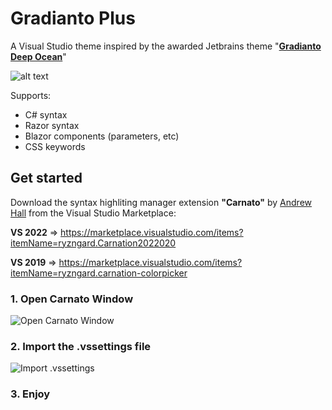 # Gradianto Plus
A Visual Studio theme inspired by the awarded Jetbrains theme "**[Gradianto Deep Ocean](https://plugins.jetbrains.com/plugin/12334-gradianto)**"

![alt text](https://i.imgur.com/AHE7vhP.png)

Supports:
- C# syntax
- Razor syntax
- Blazor components (parameters, etc)
- CSS keywords

## Get started

Download the syntax highliting manager extension **"Carnato"** by [Andrew Hall](https://github.com/ryzngard/Carnation) from the Visual Studio Marketplace:

**VS 2022** => https://marketplace.visualstudio.com/items?itemName=ryzngard.Carnation2022020

**VS 2019** => https://marketplace.visualstudio.com/items?itemName=ryzngard.carnation-colorpicker

### 1. Open Carnato Window

![Open Carnato Window](https://i.imgur.com/1pIJHmT.png)


### 2. Import the .vssettings file

![Import .vssettings](https://i.imgur.com/UwCjk4D.png)

### 3. Enjoy


